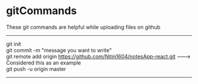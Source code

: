 # gitCommands                                                                                                                                                                           
These git commands are helpful while uploading files on github                                                                                   
___________________________________________________________________________________________________________ 
git init  
git commit -m "message you want to write"               
git remote add origin https://github.com/Nitin1604/notesApp-react.git ---> Considered this as an example  
git push -u origin master    
____________________________________________________________________________________________________________
